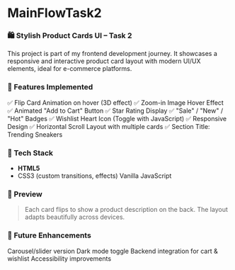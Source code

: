 # MainFlowTask2

### 🛍 Stylish Product Cards UI – Task 2

This project is part of my frontend development journey. It showcases a responsive and interactive product card layout with modern UI/UX elements, ideal for e-commerce platforms.

### 🌟 Features Implemented
✅ Flip Card Animation on hover (3D effect)
✅ Zoom-in Image Hover Effect
✅ Animated "Add to Cart" Button
✅ Star Rating Display
✅ "Sale" / "New" / "Hot" Badges
✅ Wishlist Heart Icon (Toggle with JavaScript)
✅ Responsive Design
✅ Horizontal Scroll Layout with multiple cards
✅ Section Title: Trending Sneakers

### 🧰 Tech Stack
- **HTML5**
- CSS3 (custom transitions, effects)
Vanilla JavaScript

### 📸 Preview
> Each card flips to show a product description on the back. The layout adapts beautifully across devices.

### 🚀 Future Enhancements
Carousel/slider version
Dark mode toggle
Backend integration for cart & wishlist
Accessibility improvements
